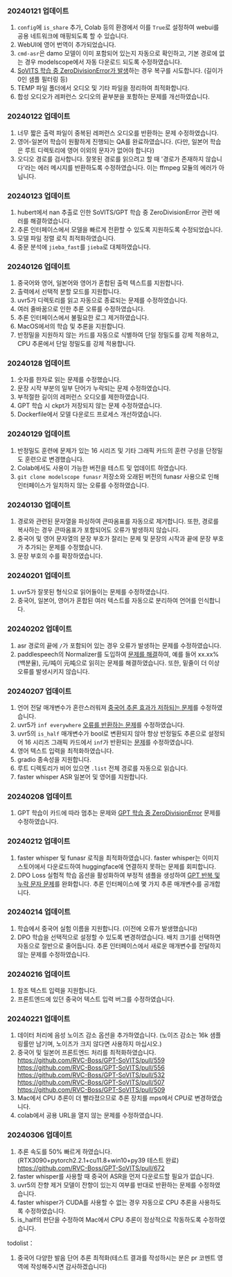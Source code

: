 ### 20240121 업데이트

1. `config`에 `is_share` 추가, Colab 등의 환경에서 이를 `True`로 설정하여 webui를 공용 네트워크에 매핑되도록 할 수 있습니다.
2. WebUI에 영어 번역이 추가되었습니다.
3. `cmd-asr`은 damo 모델이 이미 포함되어 있는지 자동으로 확인하고, 기본 경로에 없는 경우 modelscope에서 자동 다운로드 되도록 수정하였습니다.
4. [SoVITS 학습 중 ZeroDivisionError가 발생](https://github.com/RVC-Boss/GPT-SoVITS/issues/79)하는 경우 복구를 시도합니다. (길이가 0인 샘플 필터링 등)
5. TEMP 파일 폴더에서 오디오 및 기타 파일을 정리하여 최적화합니다.
6. 합성 오디오가 레퍼런스 오디오의 끝부분을 포함하는 문제를 개선하였습니다.

### 20240122 업데이트

1. 너무 짧은 출력 파일이 중복된 레퍼런스 오디오를 반환하는 문제 수정하였습니다.
2. 영어-일본어 학습이 원활하게 진행되는 QA를 완료하였습니다. (다만, 일본어 학습은 루트 디렉토리에 영어 이외의 문자가 없어야 합니다)
3. 오디오 경로를 검사합니다. 잘못된 경로를 읽으려고 할 때 '경로가 존재하지 않습니다'라는 에러 메시지를 반환하도록 수정하였습니다. 이는 ffmpeg 모듈의 에러가 아닙니다.

### 20240123 업데이트

1. hubert에서 nan 추출로 인한 SoVITS/GPT 학습 중 ZeroDivisionError 관련 에러를 해결하였습니다.
2. 추론 인터페이스에서 모델을 빠르게 전환할 수 있도록 지원하도록 수정되었습니다.
3. 모델 파일 정렬 로직 최적화하였습니다.
4. 중문 분석에 `jieba_fast`를 `jieba`로 대체하였습니다.

### 20240126 업데이트

1. 중국어와 영어, 일본어와 영어가 혼합된 출력 텍스트를 지원합니다.
2. 출력에서 선택적 분할 모드를 지원합니다.
3. uvr5가 디렉토리를 읽고 자동으로 종료되는 문제를 수정하였습니다.
4. 여러 줄바꿈으로 인한 추론 오류를 수정하였습니다.
5. 추론 인터페이스에서 불필요한 로그 제거하였습니다.
6. MacOS에서의 학습 및 추론을 지원합니다.
7. 반정밀을 지원하지 않는 카드를 자동으로 식별하여 단일 정밀도를 강제 적용하고, CPU 추론에서 단일 정밀도를 강제 적용합니다.

### 20240128 업데이트

1. 숫자를 한자로 읽는 문제를 수정했습니다.
2. 문장 시작 부분의 일부 단어가 누락되는 문제 수정하였습니다.
3. 부적절한 길이의 레퍼런스 오디오를 제한하였습니다.
4. GPT 학습 시 ckpt가 저장되지 않는 문제 수정하였습니다.
5. Dockerfile에서 모델 다운로드 프로세스 개선하였습니다.

### 20240129 업데이트

1. 반정밀도 훈련에 문제가 있는 16 시리즈 및 기타 그래픽 카드의 훈련 구성을 단정밀도 훈련으로 변경했습니다.
2. Colab에서도 사용이 가능한 버전을 테스트 및 업데이트 하였습니다.
3. `git clone modelscope funasr` 저장소와 오래된 버전의 funasr 사용으로 인해 인터페이스가 일치하지 않는 오류를 수정하였습니다.

### 20240130 업데이트

1. 경로와 관련된 문자열을 파싱하여 큰따옴표를 자동으로 제거합니다. 또한, 경로를 복사하는 경우 큰따옴표가 포함되어도 오류가 발생하지 않습니다.
2. 중국어 및 영어 문자열의 문장 부호가 잘리는 문제 및 문장의 시작과 끝에 문장 부호가 추가되는 문제를 수정했습니다.
3. 문장 부호의 수를 확장하였습니다.

### 20240201 업데이트

1. uvr5가 잘못된 형식으로 읽어들이는 문제를 수정하였습니다.
2. 중국어, 일본어, 영어가 혼합된 여러 텍스트를 자동으로 분리하여 언어를 인식합니다.

### 20240202 업데이트

1. asr 경로의 끝에 `/`가 포함되어 있는 경우 오류가 발생하는 문제를 수정하였습니다.
2. paddlespeech의 Normalizer를 도입하여 [문제를 해결](https://github.com/RVC-Boss/GPT-SoVITS/pull/377)하여, 예를 들어 xx.xx%(백분율), 元/吨이 元吨으로 읽히는 문제를 해결하였습니다. 또한, 밑줄이 더 이상 오류를 발생시키지 않습니다.

### 20240207 업데이트

1. 언어 전달 매개변수가 혼란스러워져 [중국어 추론 효과가 저하되는 문제](https://github.com/RVC-Boss/GPT-SoVITS/issues/391)를 수정하였습니다.
2. uvr5가 `inf everywhere` [오류를 반환하는 문제](https://github.com/RVC-Boss/GPT-SoVITS/pull/403)를 수정하였습니다.
3. uvr5의 `is_half` 매개변수가 bool로 변환되지 않아 항상 반정밀도 추론으로 설정되어 16 시리즈 그래픽 카드에서 `inf`가 반환되는 [문제](https://github.com/RVC-Boss/GPT-SoVITS/commit/14a285109a521679f8846589c22da8f656a46ad8)를 수정하였습니다.
4. 영어 텍스트 입력을 최적화하였습니다.
5. gradio 종속성을 지원합니다.
6. 루트 디렉토리가 비어 있으면 `.list` 전체 경로를 자동으로 읽습니다.
7. faster whisper ASR 일본어 및 영어를 지원합니다.

### 20240208 업데이트

1. GPT 학습이 카드에 따라 멈추는 문제와 [GPT 학습 중 ZeroDivisionError](https://github.com/RVC-Boss/GPT-SoVITS/commit/59f35adad85815df27e9c6b33d420f5ebfd8376b) 문제를 수정하였습니다.

### 20240212 업데이트

1. faster whisper 및 funasr 로직을 최적화하였습니다. faster whisper는 이미지 스토어에서 다운로드하여 huggingface에 연결하지 못하는 문제를 회피합니다.
2. DPO Loss 실험적 학습 옵션을 활성화하여 부정적 샘플을 생성하여 [GPT 반복 및 누락 문자 문제](https://github.com/RVC-Boss/GPT-SoVITS/pull/457)를 완화합니다. 추론 인터페이스에 몇 가지 추론 매개변수를 공개합니다.

### 20240214 업데이트

1. 학습에서 중국어 실험 이름을 지원합니다. (이전에 오류가 발생했습니다)
2. DPO 학습을 선택적으로 설정할 수 있도록 변경하였습니다. 배치 크기를 선택하면 자동으로 절반으로 줄어듭니다. 추론 인터페이스에서 새로운 매개변수를 전달하지 않는 문제를 수정하였습니다.

### 20240216 업데이트

1. 참조 텍스트 입력을 지원합니다.
2. 프론트엔드에 있던 중국어 텍스트 입력 버그를 수정하였습니다.

### 20240221 업데이트

1. 데이터 처리에 음성 노이즈 감소 옵션을 추가하였습니다. (노이즈 감소는 16k 샘플링률만 남기며, 노이즈가 크지 않다면 사용하지 마십시오.)
2. 중국어 및 일본어 프론트엔드 처리를 최적화하였습니다. https://github.com/RVC-Boss/GPT-SoVITS/pull/559 https://github.com/RVC-Boss/GPT-SoVITS/pull/556 https://github.com/RVC-Boss/GPT-SoVITS/pull/532 https://github.com/RVC-Boss/GPT-SoVITS/pull/507 https://github.com/RVC-Boss/GPT-SoVITS/pull/509
3. Mac에서 CPU 추론이 더 빨라졌으므로 추론 장치를 mps에서 CPU로 변경하였습니다.
4. colab에서 공용 URL을 열지 않는 문제를 수정하였습니다.

### 20240306 업데이트

1. 추론 속도를 50% 빠르게 하였습니다. (RTX3090+pytorch2.2.1+cu11.8+win10+py39 테스트 완료) https://github.com/RVC-Boss/GPT-SoVITS/pull/672
2. faster whisper를 사용할 때 중국어 ASR을 먼저 다운로드할 필요가 없습니다.
3. uvr5의 잔향 제거 모델이 잔향이 있는지 여부를 반대로 반환하는 문제를 수정하였습니다.
4. faster whisper가 CUDA를 사용할 수 없는 경우 자동으로 CPU 추론을 사용하도록 수정하였습니다.
5. is_half의 판단을 수정하여 Mac에서 CPU 추론이 정상적으로 작동하도록 수정하였습니다.

todolist：

1. 중국어 다양한 발음 단어 추론 최적화(테스트 결과를 작성하시는 분은 pr 코멘트 영역에 작성해주시면 감사하겠습니다)
